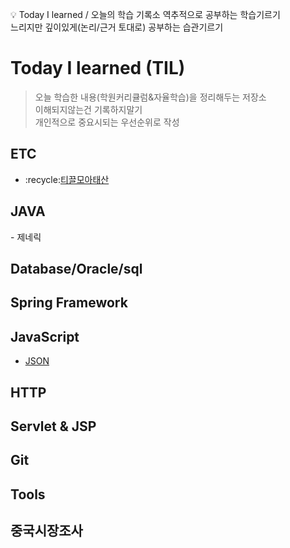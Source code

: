:bulb: Today I learned / 오늘의 학습 기록소
역추적으로 공부하는 학습기르기<br>
느리지만 깊이있게(논리/근거 토대로) 공부하는 습관기르기

# Today I learned (TIL)


<blockquote>
<p> 
오늘 학습한 내용(학원커리큘럼&자율학습)을 정리해두는 저장소<br>
이해되지않는건 기록하지말기 <br>
개인적으로 중요시되는 우선순위로 작성 <br>
</blockquote>



<!-- <h2>DNS란?<h2>
 <ul>
  <li><a href="https://github.com/luckyjek/TIL_/blob/main/TodayWorld/DNS.pdf"></a><<li>
 <ul> -->
<h2>ETC</h2>
<ul>
 <li>:recycle:<a href="">티끌모아태산<a></li>
</ul>

<h2>JAVA</h2>
- 제네릭

<h2>Database/Oracle/sql</h2>

<h2>Spring Framework</h2>

<h2>JavaScript</h2>
<ul>
 <li><a href="https://github.com/luckyjek/TIL_/blob/main/JavaScript/JSON.md">JSON</a></li>
</ul>
<h2>HTTP</h2>

<h2>Servlet & JSP</h2>

<h2>Git</h2>

<h2>Tools</h2>

<h2>중국시장조사</h2>
